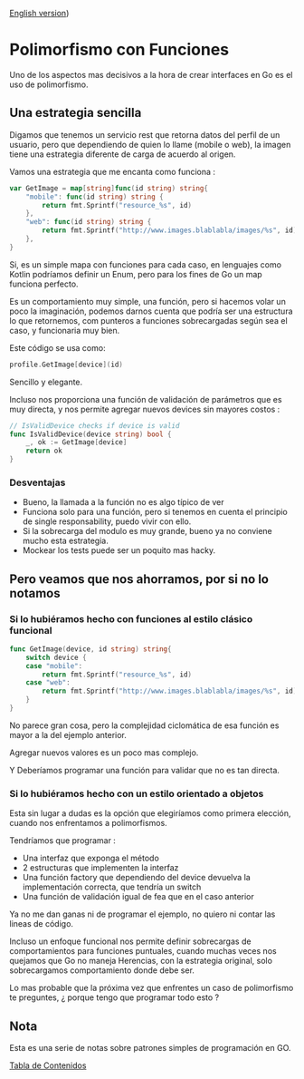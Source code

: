 [English version](https://github.com/nmarsollier/go_functional_polimorfism/blob/main/README_en.md))

# Polimorfismo con Funciones

Uno de los aspectos mas decisivos a la hora de crear interfaces en Go es el uso de polimorfismo.

## Una estrategia sencilla

Digamos que tenemos un servicio rest que retorna datos del perfil de un usuario, pero que dependiendo de quien lo llame (mobile o web), la imagen tiene una estrategia diferente de carga de acuerdo al origen.

Vamos una estrategia que me encanta como funciona :

```go
var GetImage = map[string]func(id string) string{
	"mobile": func(id string) string {
		return fmt.Sprintf("resource_%s", id)
	},
	"web": func(id string) string {
		return fmt.Sprintf("http://www.images.blablabla/images/%s", id)
	},
}
```

Si, es un simple mapa con funciones para cada caso, en lenguajes como Kotlin podríamos definir un Enum, pero para los fines de Go un map funciona perfecto.

Es un comportamiento muy simple, una función, pero si hacemos volar un poco la imaginación, podemos darnos cuenta que podría ser una estructura lo que retornemos, com punteros a funciones sobrecargadas según sea el caso, y funcionaria muy bien.

Este código se usa como:

```go
profile.GetImage[device](id)
```

Sencillo y elegante.

Incluso nos proporciona una función de validación de parámetros que es muy directa, y nos permite agregar nuevos devices sin mayores costos :

```go
// IsValidDevice checks if device is valid
func IsValidDevice(device string) bool {
	_, ok := GetImage[device]
	return ok
}
```

### Desventajas

* Bueno, la llamada a la función no es algo típico de ver
* Funciona solo para una función, pero si tenemos en cuenta el principio de single responsability, puedo vivir con ello.
* Si la sobrecarga del modulo es muy grande, bueno ya no conviene mucho esta estrategia.
* Mockear los tests puede ser un poquito mas hacky.

## Pero veamos que nos ahorramos, por si no lo notamos 

### Si lo hubiéramos hecho con funciones al estilo clásico funcional

```go
func GetImage(device, id string) string{
	switch device {
	case "mobile":
		return fmt.Sprintf("resource_%s", id)
	case "web":
		return fmt.Sprintf("http://www.images.blablabla/images/%s", id)
	}
}
```

No parece gran cosa, pero la complejidad ciclomática de esa función es mayor a la del ejemplo anterior. 

Agregar nuevos valores es un poco mas complejo.

Y Deberíamos programar una función para validar que no es tan directa.

### Si lo hubiéramos hecho con un estilo orientado a objetos

Esta sin lugar a dudas es la opción que elegiríamos como primera elección, cuando nos enfrentamos a polimorfismos.

Tendríamos que programar :

* Una interfaz que exponga el método
* 2 estructuras que implementen la interfaz
* Una función factory que dependiendo del device devuelva la implementación correcta, que tendría un switch 
* Una función de validación igual de fea que en el caso anterior

Ya no me dan ganas ni de programar el ejemplo, no quiero ni contar las lineas de código.

Incluso un enfoque funcional nos permite definir sobrecargas de comportamientos para funciones puntuales, cuando muchas veces nos quejamos que Go no maneja Herencias, con la estrategia original, solo sobrecargamos comportamiento donde debe ser.

Lo mas probable que la próxima vez que enfrentes un caso de polimorfismo te preguntes, ¿ porque tengo que programar todo esto ?

## Nota

Esta es una serie de notas sobre patrones simples de programación en GO.

[Tabla de Contenidos](https://github.com/nmarsollier/go_index/blob/main/README.md)

